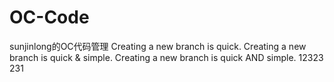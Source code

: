 # OC-Code
sunjinlong的OC代码管理
Creating a new branch is quick.
Creating a new branch is quick & simple.
Creating a new branch is quick AND simple.
12323
231
